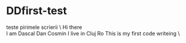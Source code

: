 # DDfirst-test
teste pirimele scrierii
\\ Hi there  
I am Dascal Dan Cosmin I live in Cluj Ro 
This is my first code writeing
\\
